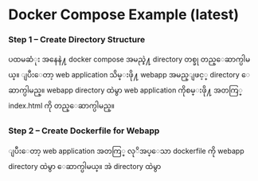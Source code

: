 # Docker Compose Example \(latest\)

### Step 1 – Create Directory Structure <a id="step-1-&#x2013;-create-directory-structure"></a>

ပထမဆံုး အနေနဲ႔ docker compose အမည္နဲ႔ directory တစ္ခု တည္ေဆာက္ပါမယ္။ ျပီးေတာ့ web application သိမ္းဖို႔ webapp အမည္ျဖင့္ directory ေဆာက္ပါမည္။ webapp directory ထဲမွာ web application ကိုစမ္းဖို႔ အတကြ္ index.html ကို တည္ေဆာက္ပါမည္။

### Step 2 – Create Dockerfile for Webapp <a id="step-2-&#x2013;-create-dockerfile-for-webapp"></a>

ျပီးေတာ့ web application အတကြ္ လုိအပ္ေသာ dockerfile ကို webapp directory ထဲမွာ ေဆာက္ပါမယ္။ အဲ  directory ထဲမွာ

